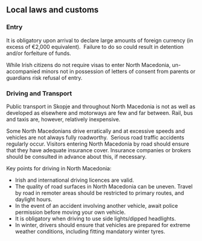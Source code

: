 ## Local laws and customs

### **Entry**

It is obligatory upon arrival to declare large amounts of foreign currency (in excess of €2,000 equivalent).  Failure to do so could result in detention and/or forfeiture of funds.

While Irish citizens do not require visas to enter North Macedonia, un-accompanied minors not in possession of letters of consent from parents or guardians risk refusal of entry.

### **Driving and Transport**

Public transport in Skopje and throughout North Macedonia is not as well as developed as elsewhere and motorways are few and far between. Rail, bus and taxis are, however, relatively inexpensive.

Some North Macedonians drive erratically and at excessive speeds and vehicles are not always fully roadworthy.  Serious road traffic accidents regularly occur. Visitors entering North Macedonia by road should ensure that they have adequate insurance cover. Insurance companies or brokers should be consulted in advance about this, if necessary.

Key points for driving in North Macedonia:

* Irish and international driving licences are valid.
* The quality of road surfaces in North Macedonia can be uneven. Travel by road in remoter areas should be restricted to primary routes, and daylight hours.
* In the event of an accident involving another vehicle, await police permission before moving your own vehicle.
* It is obligatory when driving to use side lights/dipped headlights.
* In winter, drivers should ensure that vehicles are prepared for extreme weather conditions, including fitting mandatory winter tyres.